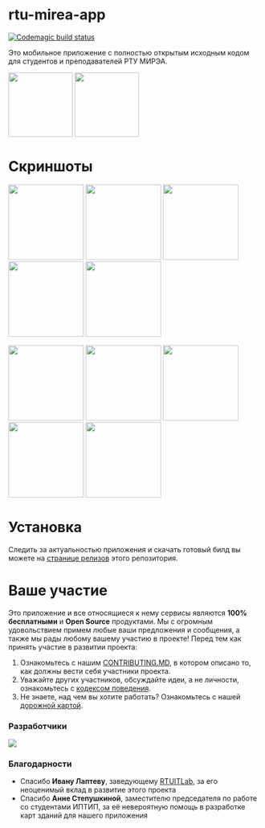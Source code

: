 # rtu-mirea-app
[![Codemagic build status](https://api.codemagic.io/apps/650ddff0d58153d281f375fe/650ddff0d58153d281f375fd/status_badge.svg)](https://codemagic.io/apps/650ddff0d58153d281f375fe/650ddff0d58153d281f375fd/latest_build)

Это мобильное приложение с полностью открытым исходным кодом для студентов и преподавателей РТУ МИРЭА.
<p float="left">
  <a href="https://play.google.com/store/apps/details?id=ninja.mirea.mireaapp"><img src="https://user-images.githubusercontent.com/51058739/130847046-edf8906f-02dc-4c13-87e5-9872651d606f.png" width="128" /></a>
   <a href="https://apps.apple.com/ru/app/ninja-mirea/id1582508025" width="128" /><img src="https://user-images.githubusercontent.com/51058739/130931786-3e21e740-358d-4708-8cab-3a0108bc619b.png" width="128" /></a>
</p>

# Скриншоты
<p float="left">
  <img src="https://github.com/mirea-ninja/rtu-mirea-mobile/assets/51058739/0306ec8f-c6cd-49c2-a3eb-043a3bf9e1ce" width="150" />
  <img src="https://github.com/mirea-ninja/rtu-mirea-mobile/assets/51058739/e57e07fa-3e55-40fd-bac0-393b460f2925" width="150" />
  <img src="https://github.com/mirea-ninja/rtu-mirea-mobile/assets/51058739/c1010e39-2eb5-4e9f-acba-81bd2368b174" width="150" />
  <img src="https://github.com/mirea-ninja/rtu-mirea-mobile/assets/51058739/72f8fdf2-05b8-4cb0-8834-d3cef30fa899" width="150" />
  <img src="https://github.com/mirea-ninja/rtu-mirea-mobile/assets/121052717/64ae1e7f-19e4-473c-a3f0-93ae64439551" width="150" />
 </p>
 <p float="left">
  <img src="https://github.com/mirea-ninja/rtu-mirea-mobile/assets/51058739/2cb09f12-9185-47f5-9125-3f5afa1b52be" width="150" />
  <img src="https://github.com/mirea-ninja/rtu-mirea-mobile/assets/51058739/f0df7fc8-f3f5-4706-84f8-6d16041f5337" width="150" />
  <img src="https://github.com/mirea-ninja/rtu-mirea-mobile/assets/51058739/b8929457-b8b5-4a56-8e34-15afe6350de0" width="150" />
  <img src="https://github.com/mirea-ninja/rtu-mirea-mobile/assets/51058739/a477c6c2-3082-49d3-ab65-dac371ab3b11" width="150" />
  <img src="https://github.com/mirea-ninja/rtu-mirea-mobile/assets/121052717/73476d7c-eeda-47ef-8f81-80c4a95c0ca5" width="150" />
</p>

# Установка
Следить за актуальностью приложения и скачать готовый билд вы можете на [странице релизов](https://github.com/Ninja-Official/rtu-mirea-mobile/releases) этого репозитория.

# Ваше участие
Это приложение и все относящиеся к нему сервисы являются **100% бесплатными** и **Open Source** продуктами. Мы с огромным удовольствием примем любые ваши предложения и сообщения, а также мы рады любому вашему участию в проекте! Перед тем как принять участие в развитии проекта:
1. Ознакомьтесь с нашим [CONTRIBUTING.MD](https://github.com/0niel/rtu-mirea-mobile/blob/master/CONTRIBUTING.md), в котором описано то, как должны вести себя участники проекта.
2. Уважайте других участников, обсуждайте идеи, а не личности, ознакомьтесь с [кодексом поведения](https://github.com/Ninja-Official/rtu-mirea-mobile/blob/master/CODE_OF_CONDUCT.md).
3. Не знаете, над чем вы хотите работать? Ознакомьтесь с нашей [дорожной картой](https://github.com/Ninja-Official/rtu-mirea-mobile/projects/1).

### Разработчики

<a href="https://github.com/mirea-ninja/rtu-mirea-mobile/graphs/contributors">
  <img src="https://contrib.rocks/image?repo=mirea-ninja/rtu-mirea-mobile" />
</a>

### Благодарности
* Спасибо **Ивану Лаптеву**, заведующему [RTUITLab](https://rtuitlab.dev/), за его неоценимый вклад в развитие этого проекта
* Спасибо **Анне Степушкиной**, заместителю председателя по работе со студентами ИПТИП, за её невероятную помощь в разработке карт зданий для нашего приложения
